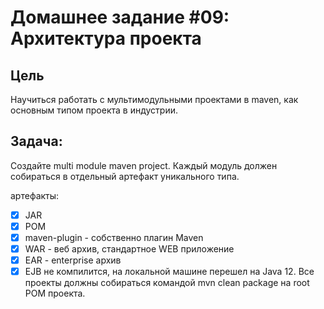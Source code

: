 ﻿# Домашнее задание #09: Архитектура проекта

## Цель
Научиться работать с мультимодульными проектами в maven, как основным типом проекта в индустрии.

 
## Задача: 
Создайте multi module maven project.
Каждый модуль должен собираться в отдельный артефакт уникального типа.

артефакты:
- [X] JAR
- [X] POM
- [X] maven-plugin - собственно плагин Maven
- [X] WAR - веб архив, стандартное WEB приложение
- [X] EAR - enterprise архив
- [X] EJB не компилится, на локальной машине перешел на Java 12.
Все проекты должны собираться командой mvn clean package на root POM проекта.